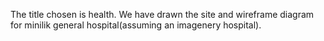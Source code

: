 ﻿The title chosen is health. We have drawn the site and wireframe diagram for minilik general hospital(assuming an imagenery hospital).
